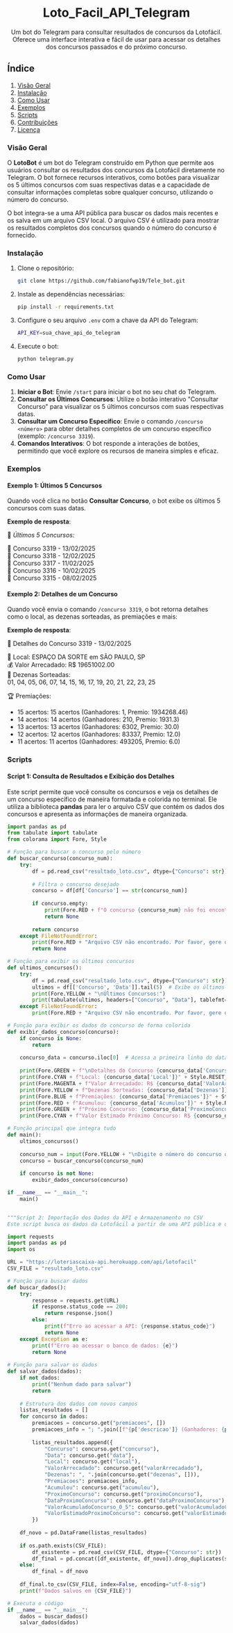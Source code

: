 <div align="center">
    <h1 id="titulo">Loto_Facil_API_Telegram</h1>
    <p>Um bot do Telegram para consultar resultados de concursos da Lotofácil. Oferece uma interface interativa e fácil de usar para acessar os detalhes dos concursos passados e do próximo concurso.</p>
</div>

## Índice

1. [Visão Geral](#visao-geral)
2. [Instalação](#instalacao)
3. [Como Usar](#como-usar)
4. [Exemplos](#exemplos)
5. [Scripts](#scripts)
6. [Contribuições](#contribuicoes)
7. [Licença](#licenca)

### Visão Geral

O **LotoBot** é um bot do Telegram construído em Python que permite aos usuários consultar os resultados dos concursos da Lotofácil diretamente no Telegram. O bot fornece recursos interativos, como botões para visualizar os 5 últimos concursos com suas respectivas datas e a capacidade de consultar informações completas sobre qualquer concurso, utilizando o número do concurso.

O bot integra-se a uma API pública para buscar os dados mais recentes e os salva em um arquivo CSV local. O arquivo CSV é utilizado para mostrar os resultados completos dos concursos quando o número do concurso é fornecido.

### Instalação

1. Clone o repositório:

    ```bash
    git clone https://github.com/fabianofwp19/Tele_bot.git
    ```

2. Instale as dependências necessárias:

    ```bash
    pip install -r requirements.txt
    ```

3. Configure o seu arquivo `.env` com a chave da API do Telegram:

    ```bash
    API_KEY=sua_chave_api_do_telegram
    ```

4. Execute o bot:

    ```bash
    python telegram.py
    ```

### Como Usar

1. **Iniciar o Bot**: Envie `/start` para iniciar o bot no seu chat do Telegram.
2. **Consultar os Últimos Concursos**: Utilize o botão interativo "Consultar Concurso" para visualizar os 5 últimos concursos com suas respectivas datas.
3. **Consultar um Concurso Específico**: Envie o comando `/concurso <número>` para obter detalhes completos de um concurso específico (exemplo: `/concurso 3319`).
4. **Comandos Interativos**: O bot responde a interações de botões, permitindo que você explore os recursos de maneira simples e eficaz.

### Exemplos

#### Exemplo 1: Últimos 5 Concursos

Quando você clica no botão **Consultar Concurso**, o bot exibe os últimos 5 concursos com suas datas.

**Exemplo de resposta**:

🔎 *Últimos 5 Concursos:*

🎯 Concurso 3319 - 13/02/2025<br>
🎯 Concurso 3318 - 12/02/2025<br>
🎯 Concurso 3317 - 11/02/2025<br>
🎯 Concurso 3316 - 10/02/2025<br>
🎯 Concurso 3315 - 08/02/2025<br>


#### Exemplo 2: Detalhes de um Concurso

Quando você envia o comando `/concurso 3319`, o bot retorna detalhes como o local, as dezenas sorteadas, as premiações e mais:

**Exemplo de resposta**:

🎉 Detalhes do Concurso 3319 - 13/02/2025

📍 Local: ESPAÇO DA SORTE em SÃO PAULO, SP<br>
💰 Valor Arrecadado: R$ 19651002.00<br>
🔢 Dezenas Sorteadas:<br>
 01, 04, 05, 06, 07, 14, 15, 16, 17, 19, 20, 21, 22, 23, 25

🏆 Premiações: 
  - 15 acertos: 15 acertos (Ganhadores: 1, Premio: 1934268.46)
  - 14 acertos:  14 acertos (Ganhadores: 210, Premio: 1931.3)
  - 13 acertos:  13 acertos (Ganhadores: 6302, Premio: 30.0)
  - 12 acertos:  12 acertos (Ganhadores: 83337, Premio: 12.0)
  - 11 acertos:  11 acertos (Ganhadores: 493205, Premio: 6.0)


### Scripts

#### Script 1: Consulta de Resultados e Exibição dos Detalhes

Este script permite que você consulte os concursos e veja os detalhes de um concurso específico de maneira formatada e colorida no terminal. Ele utiliza a biblioteca **pandas** para ler o arquivo CSV que contém os dados dos concursos e apresenta as informações de maneira organizada.

```python
import pandas as pd
from tabulate import tabulate
from colorama import Fore, Style

# Função para buscar o concurso pelo número
def buscar_concurso(concurso_num):
    try:
        df = pd.read_csv("resultado_loto.csv", dtype={"Concurso": str})
        
        # Filtra o concurso desejado
        concurso = df[df['Concurso'] == str(concurso_num)]
        
        if concurso.empty:
            print(Fore.RED + f"O concurso {concurso_num} não foi encontrado no arquivo." + Style.RESET_ALL)
            return None
        
        return concurso
    except FileNotFoundError:
        print(Fore.RED + "Arquivo CSV não encontrado. Por favor, gere o CSV primeiro." + Style.RESET_ALL)
        return None

# Função para exibir os últimos concursos
def ultimos_concursos():
    try:
        df = pd.read_csv("resultado_loto.csv", dtype={"Concurso": str})
        ultimos = df[['Concurso', 'Data']].tail(5)  # Exibe os últimos 5 concursos
        print(Fore.YELLOW + "\nÚltimos Concursos:")
        print(tabulate(ultimos, headers=["Concurso", "Data"], tablefmt="fancy_grid", numalign="center") + Style.RESET_ALL)
    except FileNotFoundError:
        print(Fore.RED + "Arquivo CSV não encontrado. Por favor, gere o CSV primeiro." + Style.RESET_ALL)

# Função para exibir os dados do concurso de forma colorida
def exibir_dados_concurso(concurso):
    if concurso is None:
        return
    
    concurso_data = concurso.iloc[0]  # Acessa a primeira linha do dataframe, que contém o concurso
    
    print(Fore.GREEN + f"\nDetalhes do Concurso {concurso_data['Concurso']} - {concurso_data['Data']}" + Style.RESET_ALL)
    print(Fore.CYAN + f"Local: {concurso_data['Local']}" + Style.RESET_ALL)
    print(Fore.MAGENTA + f"Valor Arrecadado: R$ {concurso_data['ValorArrecadado']:.2f}" + Style.RESET_ALL)
    print(Fore.YELLOW + f"Dezenas Sorteadas: {concurso_data['Dezenas']}" + Style.RESET_ALL)
    print(Fore.BLUE + f"Premiações: {concurso_data['Premiacoes']}" + Style.RESET_ALL)
    print(Fore.RED + f"Acumulou: {concurso_data['Acumulou']}" + Style.RESET_ALL)
    print(Fore.GREEN + f"Próximo Concurso: {concurso_data['ProximoConcurso']} - {concurso_data['DataProximoConcurso']}" + Style.RESET_ALL)
    print(Fore.CYAN + f"Valor Estimado Próximo Concurso: R$ {concurso_data['ValorEstimadoProximoConcurso']:.2f}" + Style.RESET_ALL)

# Função principal que integra tudo
def main():
    ultimos_concursos()
    
    concurso_num = input(Fore.YELLOW + "\nDigite o número do concurso que você deseja consultar: " + Style.RESET_ALL)
    concurso = buscar_concurso(concurso_num)
    
    if concurso is not None:
        exibir_dados_concurso(concurso)

if __name__ == "__main__":
    main()


"""Script 2: Importação dos Dados da API e Armazenamento no CSV
Este script busca os dados da Lotofácil a partir de uma API pública e os salva em um arquivo CSV. Ele também lida com a duplicação de dados ao adicionar novos concursos, para garantir que não haja registros duplicados no CSV."""

import requests
import pandas as pd
import os

URL = "https://loteriascaixa-api.herokuapp.com/api/lotofacil"
CSV_FILE = "resultado_loto.csv"

# Função para buscar dados
def buscar_dados():
    try: 
        response = requests.get(URL)
        if response.status_code == 200: 
            return response.json()
        else:
            print(f"Erro ao acessar a API: {response.status_code}")
            return None       
    except Exception as e: 
        print(f"Erro ao acessar o banco de dados: {e}")
        return None
    
# Função para salvar os dados
def salvar_dados(dados):
    if not dados: 
        print("Nenhum dado para salvar")
        return 
    
    # Estrutura dos dados com novos campos
    listas_resultados = []
    for concurso in dados:
        premiacoes = concurso.get("premiacoes", [])
        premiacoes_info = "; ".join([f"{p['descricao']} (Ganhadores: {p['ganhadores']}, Premio: {p['valorPremio']})" for p in premiacoes])
        
        listas_resultados.append({
            "Concurso": concurso.get("concurso"),
            "Data": concurso.get("data"),
            "Local": concurso.get("local"),
            "ValorArrecadado": concurso.get("valorArrecadado"),
            "Dezenas": ", ".join(concurso.get("dezenas", [])),
            "Premiacoes": premiacoes_info,
            "Acumulou": concurso.get("acumulou"),
            "ProximoConcurso": concurso.get("proximoConcurso"),
            "DataProximoConcurso": concurso.get("dataProximoConcurso"),
            "ValorAcumuladoConcurso_0_5": concurso.get("valorAcumuladoConcurso_0_5"),
            "ValorEstimadoProximoConcurso": concurso.get("valorEstimadoProximoConcurso")
        })
    
    df_novo = pd.DataFrame(listas_resultados)
    
    if os.path.exists(CSV_FILE):
        df_existente = pd.read_csv(CSV_FILE, dtype={"Concurso": str})
        df_final = pd.concat([df_existente, df_novo]).drop_duplicates(subset=["Concurso"], keep="last")
    else: 
        df_final = df_novo
        
    df_final.to_csv(CSV_FILE, index=False, encoding="utf-8-sig") 
    print(f"Dados salvos em {CSV_FILE}")

# Executa o código
if __name__ == "__main__":
    dados = buscar_dados() 
    salvar_dados(dados)









